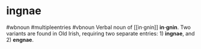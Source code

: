 # ingnae
#wbnoun
#multipleentries
#vbnoun
Verbal noun of [[in·gnin]] **in·gnin**. Two variants are found in Old Irish, requiring two separate entries: 1) **ingnae**, and 2) **engnae**.